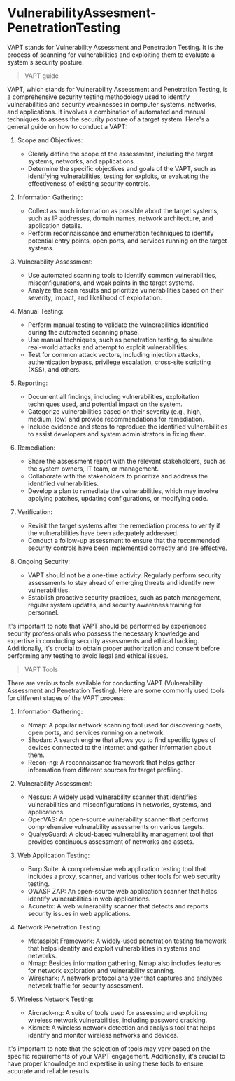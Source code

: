 # VulnerabilityAssesment-PenetrationTesting
 VAPT stands for Vulnerability Assessment and Penetration Testing. It is the process of scanning for vulnerabilities and exploiting them to evaluate a system's security posture.


> VAPT guide

VAPT, which stands for Vulnerability Assessment and Penetration Testing, is a comprehensive security testing methodology used to identify vulnerabilities and security weaknesses in computer systems, networks, and applications. It involves a combination of automated and manual techniques to assess the security posture of a target system. Here's a general guide on how to conduct a VAPT:

1.  Scope and Objectives:
    
    *   Clearly define the scope of the assessment, including the target systems, networks, and applications.
    *   Determine the specific objectives and goals of the VAPT, such as identifying vulnerabilities, testing for exploits, or evaluating the effectiveness of existing security controls.
2.  Information Gathering:
    
    *   Collect as much information as possible about the target systems, such as IP addresses, domain names, network architecture, and application details.
    *   Perform reconnaissance and enumeration techniques to identify potential entry points, open ports, and services running on the target systems.
3.  Vulnerability Assessment:
    
    *   Use automated scanning tools to identify common vulnerabilities, misconfigurations, and weak points in the target systems.
    *   Analyze the scan results and prioritize vulnerabilities based on their severity, impact, and likelihood of exploitation.
4.  Manual Testing:
    
    *   Perform manual testing to validate the vulnerabilities identified during the automated scanning phase.
    *   Use manual techniques, such as penetration testing, to simulate real-world attacks and attempt to exploit vulnerabilities.
    *   Test for common attack vectors, including injection attacks, authentication bypass, privilege escalation, cross-site scripting (XSS), and others.
5.  Reporting:
    
    *   Document all findings, including vulnerabilities, exploitation techniques used, and potential impact on the system.
    *   Categorize vulnerabilities based on their severity (e.g., high, medium, low) and provide recommendations for remediation.
    *   Include evidence and steps to reproduce the identified vulnerabilities to assist developers and system administrators in fixing them.
6.  Remediation:
    
    *   Share the assessment report with the relevant stakeholders, such as the system owners, IT team, or management.
    *   Collaborate with the stakeholders to prioritize and address the identified vulnerabilities.
    *   Develop a plan to remediate the vulnerabilities, which may involve applying patches, updating configurations, or modifying code.
7.  Verification:
    
    *   Revisit the target systems after the remediation process to verify if the vulnerabilities have been adequately addressed.
    *   Conduct a follow-up assessment to ensure that the recommended security controls have been implemented correctly and are effective.
8.  Ongoing Security:
    
    *   VAPT should not be a one-time activity. Regularly perform security assessments to stay ahead of emerging threats and identify new vulnerabilities.
    *   Establish proactive security practices, such as patch management, regular system updates, and security awareness training for personnel.

It's important to note that VAPT should be performed by experienced security professionals who possess the necessary knowledge and expertise in conducting security assessments and ethical hacking. Additionally, it's crucial to obtain proper authorization and consent before performing any testing to avoid legal and ethical issues.



> VAPT Tools

There are various tools available for conducting VAPT (Vulnerability Assessment and Penetration Testing). Here are some commonly used tools for different stages of the VAPT process:

1.  Information Gathering:
    
    *   Nmap: A popular network scanning tool used for discovering hosts, open ports, and services running on a network.
    *   Shodan: A search engine that allows you to find specific types of devices connected to the internet and gather information about them.
    *   Recon-ng: A reconnaissance framework that helps gather information from different sources for target profiling.
2.  Vulnerability Assessment:
    
    *   Nessus: A widely used vulnerability scanner that identifies vulnerabilities and misconfigurations in networks, systems, and applications.
    *   OpenVAS: An open-source vulnerability scanner that performs comprehensive vulnerability assessments on various targets.
    *   QualysGuard: A cloud-based vulnerability management tool that provides continuous assessment of networks and assets.
3.  Web Application Testing:
    
    *   Burp Suite: A comprehensive web application testing tool that includes a proxy, scanner, and various other tools for web security testing.
    *   OWASP ZAP: An open-source web application scanner that helps identify vulnerabilities in web applications.
    *   Acunetix: A web vulnerability scanner that detects and reports security issues in web applications.
4.  Network Penetration Testing:
    
    *   Metasploit Framework: A widely-used penetration testing framework that helps identify and exploit vulnerabilities in systems and networks.
    *   Nmap: Besides information gathering, Nmap also includes features for network exploration and vulnerability scanning.
    *   Wireshark: A network protocol analyzer that captures and analyzes network traffic for security assessment.
5.  Wireless Network Testing:
    
    *   Aircrack-ng: A suite of tools used for assessing and exploiting wireless network vulnerabilities, including password cracking.
    *   Kismet: A wireless network detection and analysis tool that helps identify and monitor wireless networks and devices.

It's important to note that the selection of tools may vary based on the specific requirements of your VAPT engagement. Additionally, it's crucial to have proper knowledge and expertise in using these tools to ensure accurate and reliable results.
